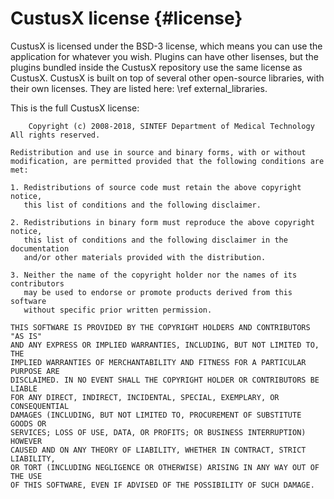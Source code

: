 CustusX license {#license}
===================

CustusX is licensed under the BSD-3 license, which means you can use the application
for whatever you wish. Plugins can have other lisenses, but the plugins bundled inside
the CustusX repository use the same license as CustusX. CustusX is built on top of several
other open-source libraries, with their own licenses. They are listed here: \ref external_libraries.

This is the full CustusX license:

        Copyright (c) 2008-2018, SINTEF Department of Medical Technology
	All rights reserved.
	
	Redistribution and use in source and binary forms, with or without 
	modification, are permitted provided that the following conditions are met:
	
	1. Redistributions of source code must retain the above copyright notice, 
	   this list of conditions and the following disclaimer.
	
	2. Redistributions in binary form must reproduce the above copyright notice, 
	   this list of conditions and the following disclaimer in the documentation 
	   and/or other materials provided with the distribution.
	
	3. Neither the name of the copyright holder nor the names of its contributors 
	   may be used to endorse or promote products derived from this software 
	   without specific prior written permission.
	
	THIS SOFTWARE IS PROVIDED BY THE COPYRIGHT HOLDERS AND CONTRIBUTORS "AS IS" 
	AND ANY EXPRESS OR IMPLIED WARRANTIES, INCLUDING, BUT NOT LIMITED TO, THE 
	IMPLIED WARRANTIES OF MERCHANTABILITY AND FITNESS FOR A PARTICULAR PURPOSE ARE 
	DISCLAIMED. IN NO EVENT SHALL THE COPYRIGHT HOLDER OR CONTRIBUTORS BE LIABLE 
	FOR ANY DIRECT, INDIRECT, INCIDENTAL, SPECIAL, EXEMPLARY, OR CONSEQUENTIAL 
	DAMAGES (INCLUDING, BUT NOT LIMITED TO, PROCUREMENT OF SUBSTITUTE GOODS OR 
	SERVICES; LOSS OF USE, DATA, OR PROFITS; OR BUSINESS INTERRUPTION) HOWEVER 
	CAUSED AND ON ANY THEORY OF LIABILITY, WHETHER IN CONTRACT, STRICT LIABILITY, 
	OR TORT (INCLUDING NEGLIGENCE OR OTHERWISE) ARISING IN ANY WAY OUT OF THE USE 
	OF THIS SOFTWARE, EVEN IF ADVISED OF THE POSSIBILITY OF SUCH DAMAGE.
